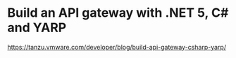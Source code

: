# Build an API gateway with .NET 5, C# and YARP

https://tanzu.vmware.com/developer/blog/build-api-gateway-csharp-yarp/
